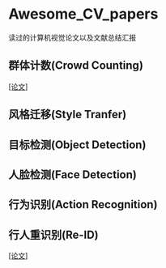 # Awesome_CV_papers
读过的计算机视觉论文以及文献总结汇报

## 群体计数(Crowd Counting)
[[论文]](./Crowd_Counting/crowd_counting_readme.md)

## 风格迁移(Style Tranfer)

## 目标检测(Object Detection)

## 人脸检测(Face Detection)

## 行为识别(Action Recognition)

## 行人重识别(Re-ID)
[[论文]](./Re-ID/re_id_readme.md)